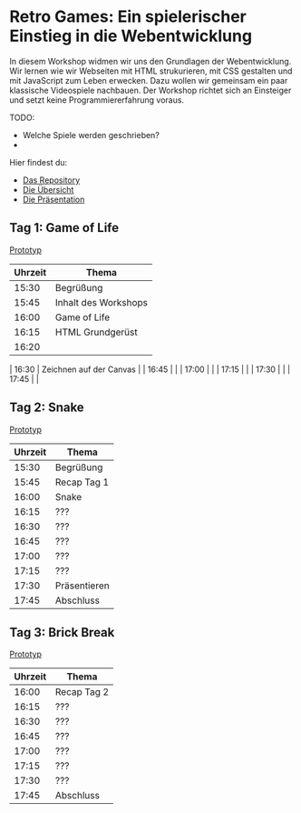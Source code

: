 # Retro Games: Ein spielerischer Einstieg in die Webentwicklung

In diesem Workshop widmen wir uns den Grundlagen der Webentwicklung.
Wir lernen wie wir Webseiten mit HTML strukurieren, mit CSS gestalten und mit JavaScript zum Leben erwecken.
Dazu wollen wir gemeinsam ein paar klassische Videospiele nachbauen.
Der Workshop richtet sich an Einsteiger und setzt keine Programmiererfahrung voraus.

TODO:
- Welche Spiele werden geschrieben?
- 

Hier findest du:
- [Das Repository](https://github.com/RS-Software-Dev/workshop-mini-games)
- [Die Übersicht](https://rs-software-dev.github.io/workshop-mini-games)
- [Die Präsentation](https://rs-software-dev.github.io/workshop-mini-games/slides)


## Tag 1: Game of Life

[Prototyp](https://rs-software-dev.github.io/workshop-mini-games/01-game-of-life.html)

| Uhrzeit | Thema |
|-------|-----------|
| 15:30 | Begrüßung |
| 15:45 | Inhalt des Workshops |
| 16:00 | Game of Life  |
| 16:15 | HTML Grundgerüst |
| 16:20 | |

| 16:30 | Zeichnen auf der Canvas |
| 16:45 |  |
| 17:00 |  |
| 17:15 |  |
| 17:30 |  |
| 17:45 |  |

## Tag 2: Snake

[Prototyp](https://rs-software-dev.github.io/workshop-mini-games/02-snake.html)

| Uhrzeit | Thema |
|-------|-----------|
| 15:30 | Begrüßung |
| 15:45 | Recap Tag 1 |
| 16:00 | Snake |
| 16:15 | ??? |
| 16:30 | ??? |
| 16:45 | ??? |
| 17:00 | ??? |
| 17:15 | ??? |
| 17:30 | Präsentieren |
| 17:45 | Abschluss |

## Tag 3: Brick Break

[Prototyp](https://rs-software-dev.github.io/workshop-mini-games/03-brick-break.html)

| Uhrzeit | Thema |
|-------|-----------|
| 16:00 | Recap Tag 2 |
| 16:15 | ??? |
| 16:30 | ??? |
| 16:45 | ??? |
| 17:00 | ??? |
| 17:15 | ??? |
| 17:30 | ??? |
| 17:45 | Abschluss |